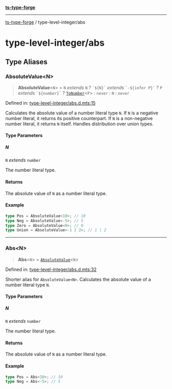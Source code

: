[**ts-type-forge**](../README.md)

---

[ts-type-forge](../README.md) / type-level-integer/abs

# type-level-integer/abs

## Type Aliases

### AbsoluteValue\<N\>

> **AbsoluteValue**\<`N`\> = `N` _extends_ `N` ? `` `${N}` `` _extends_ `` `-${infer P}` `` ? `P` _extends_ `` `${number}` `` ? [`ToNumber`](../others/utils.md#tonumber)\<`P`\> : `never` : `N` : `never`

Defined in: [type-level-integer/abs.d.mts:15](https://github.com/noshiro-pf/ts-type-forge/blob/main/src/type-level-integer/abs.d.mts#L15)

Calculates the absolute value of a number literal type `N`.
If `N` is a negative number literal, it returns its positive counterpart.
If `N` is a non-negative number literal, it returns `N` itself.
Handles distribution over union types.

#### Type Parameters

##### N

`N` _extends_ `number`

The number literal type.

#### Returns

The absolute value of `N` as a number literal type.

#### Example

```ts
type Pos = AbsoluteValue<10>; // 10
type Neg = AbsoluteValue<-5>; // 5
type Zero = AbsoluteValue<0>; // 0
type Union = AbsoluteValue<-1 | 2>; // 1 | 2
```

---

### Abs\<N\>

> **Abs**\<`N`\> = [`AbsoluteValue`](#absolutevalue)\<`N`\>

Defined in: [type-level-integer/abs.d.mts:32](https://github.com/noshiro-pf/ts-type-forge/blob/main/src/type-level-integer/abs.d.mts#L32)

Shorter alias for `AbsoluteValue<N>`.
Calculates the absolute value of a number literal type `N`.

#### Type Parameters

##### N

`N` _extends_ `number`

The number literal type.

#### Returns

The absolute value of `N` as a number literal type.

#### Example

```ts
type Pos = Abs<10>; // 10
type Neg = Abs<-5>; // 5
```
